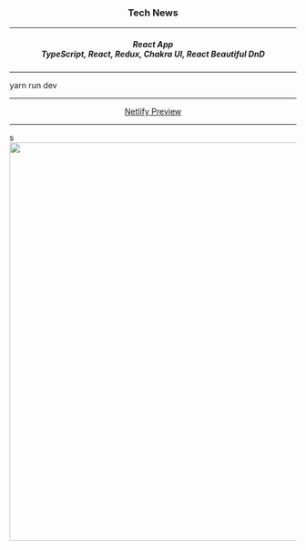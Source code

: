<h3 align="center">Tech News</h3>
<hr/>
<h5 align="center">React App<br/>TypeScript, React, Redux, Chakra UI, React Beautiful DnD</h5> 
<hr/>
<div>yarn run dev</div>  
<hr/>
<div align="center"><a href="https://capable-lily-04b132.netlify.app">Netlify Preview</a> 
</div>
<hr>s
<div align="center"><img src="https://i.ibb.co/y045rwg/asd.png" width="700"></div>

